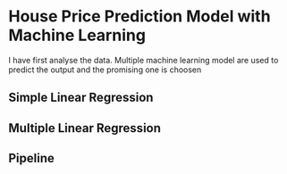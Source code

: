 # House Price Prediction Model with Machine Learning
I have first analyse the data.
Multiple machine learning model are used to predict the output and the promising one is choosen

## Simple Linear Regression 
## Multiple Linear Regression 
## Pipeline
